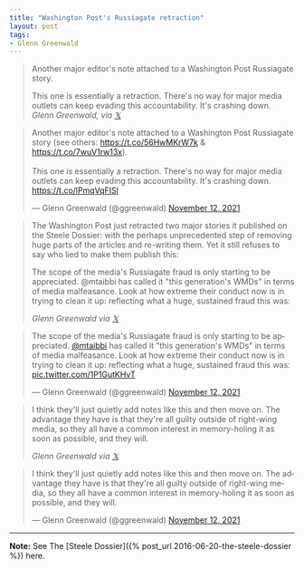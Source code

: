 ```yaml
---
title: "Washington Post's Russiagate retraction"
layout: post
tags:
- Glenn Greenwald
---
```


> Another major editor's note attached to a Washington Post Russiagate story.
>
> This one is essentially a retraction. There's no way for major media outlets can keep evading this accountability. It's crashing down.
> <cite>Glenn Greenwald, via [𝕏](https://x.com)</cite>

<blockquote class="twitter-tweet"><p lang="en" dir="ltr">Another major editor's note attached to a Washington Post Russiagate story (see others: <a href="https://t.co/56HwMKrW7k">https://t.co/56HwMKrW7k</a> &amp; <a href="https://t.co/7wuV1rw13x">https://t.co/7wuV1rw13x</a>).<br><br>This one is essentially a retraction. There's no way for major media outlets can keep evading this accountability. It's crashing down. <a href="https://t.co/lPmqVqFISl">https://t.co/lPmqVqFISl</a></p>&mdash; Glenn Greenwald (@ggreenwald) <a href="https://twitter.com/ggreenwald/status/1459213370234748928?ref_src=twsrc%5Etfw">November 12, 2021</a></blockquote>

> The Washington Post just retracted two major stories it published on the Steele Dossier: with the perhaps unprecedented step of removing huge parts of the articles and re-writing them. Yet it still refuses to say who lied to make them publish this:
>
> The scope of the media's Russiagate fraud is only starting to be appreciated. @mtaibbi has called it "this generation's WMDs" in terms of media malfeasance. Look at how extreme their conduct now is in trying to clean it up: reflecting what a huge, sustained fraud this was:
>
> <cite>Glenn Greenwald via [𝕏](https://x.com)</cite>

<blockquote class="twitter-tweet"><p lang="en" dir="ltr">The scope of the media's Russiagate fraud is only starting to be appreciated. <a href="https://twitter.com/mtaibbi?ref_src=twsrc%5Etfw">@mtaibbi</a> has called it &quot;this generation's WMDs&quot; in terms of media malfeasance. Look at how extreme their conduct now is in trying to clean it up: reflecting what a huge, sustained fraud this was: <a href="https://t.co/1P1GutKHvT">pic.twitter.com/1P1GutKHvT</a></p>&mdash; Glenn Greenwald (@ggreenwald) <a href="https://twitter.com/ggreenwald/status/1459243056687890437?ref_src=twsrc%5Etfw">November 12, 2021</a></blockquote>

> I think they'll just quietly add notes like this and then move on. The advantage they have is that they're all guilty outside of right-wing media, so they all have a common interest in memory-holing it as soon as possible, and they will.
>
> <cite>Glenn Greenwald via [𝕏](https://x.com)</cite>

<blockquote class="twitter-tweet"><p lang="en" dir="ltr">I think they'll just quietly add notes like this and then move on. The advantage they have is that they're all guilty outside of right-wing media, so they all have a common interest in memory-holing it as soon as possible, and they will.</p>&mdash; Glenn Greenwald (@ggreenwald) <a href="https://twitter.com/ggreenwald/status/1459250962674196480?ref_src=twsrc%5Etfw">November 12, 2021</a></blockquote> <script async src="https://platform.twitter.com/widgets.js" charset="utf-8"></script>

---

**Note:** See The [Steele Dossier]({% post_url 2016-06-20-the-steele-dossier %}) here.
